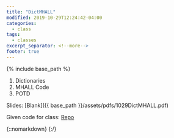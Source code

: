 ```yaml
---
title: "DictMHALL"
modified: 2019-10-29T12:24:42-04:00
categories:
  - class
tags:
  - classes
excerpt_separator: <!--more-->
footer: true
---
```


{% include base_path %}

1. Dictionaries
1. MHALL Code
2. POTD

<!--more-->

Slides: [Blank]({{ base_path }}/assets/pdfs/1029DictMHALL.pdf)

Given code for class: [Repo](https://github.students.cs.ubc.ca/cpsc203-2019w-t1/LecMHALL)

{::nomarkdown}
<object data="{{ base_path }}/assets/pdfs/1029DictMHALL-ann.pdf" width="500" height="500" type='application/pdf'/>
</object>
{:/}

